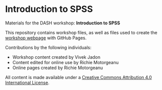 # Introduction to SPSS
Materials for the DASH workshop: **Introduction to SPSS**  

This repository contains workshop files, as well as files used to create the [workshop webpage](https://scds.github.io/intro-spss/) with GitHub Pages. 

Contributions by the following individuals: 
- Workshop content created by Vivek Jadon 
- Content edited for online use by Richie Motorgeanu 
- Online pages created by Richie Motorgeanu

All content is made available under a [Creative Commons Attribution 4.0 International License](https://creativecommons.org/licenses/by/4.0/).
